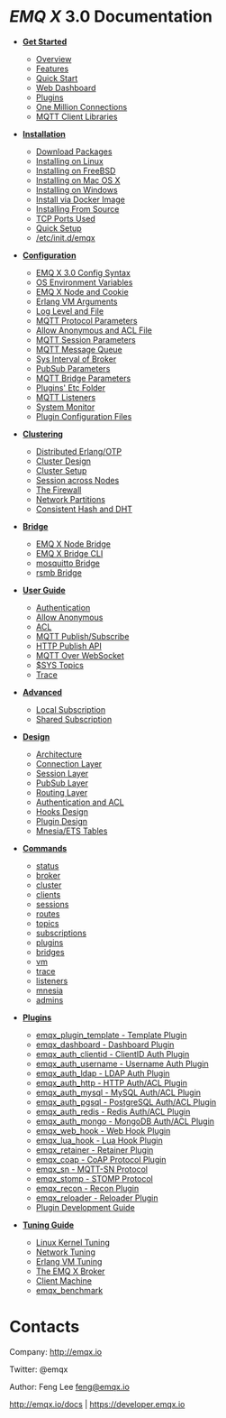 *EMQ X* 3.0 Documentation
=======================

* **[Get Started](https://developer.emqx.io/docs/emq/v3/en/getstarted.html)**
  * [Overview](https://developer.emqx.io/docs/emq/v3/en/getstarted.html#overview)
  * [Features](https://developer.emqx.io/docs/emq/v3/en/getstarted.html#features)
  * [Quick Start](https://developer.emqx.io/docs/emq/v3/en/getstarted.html#quick-start)
  * [Web Dashboard](https://developer.emqx.io/docs/emq/v3/en/getstarted.html#web-dashboard)
  * [Plugins](https://developer.emqx.io/docs/emq/v3/en/getstarted.html#plugins)
  * [One Million Connections](https://developer.emqx.io/docs/emq/v3/en/getstarted.html#one-million-connections)
  * [MQTT Client Libraries](https://developer.emqx.io/docs/emq/v3/en/getstarted.html#mqtt-client-libraries)

* **[Installation](https://developer.emqx.io/docs/emq/v3/en/install.html)**
  * [Download Packages](https://developer.emqx.io/docs/emq/v3/en/install.html#download-packages)
  * [Installing on Linux](https://developer.emqx.io/docs/emq/v3/en/install.html#installing-on-linux)
  * [Installing on FreeBSD](https://developer.emqx.io/docs/emq/v3/en/install.html#installing-on-freebsd)
  * [Installing on Mac OS X](https://developer.emqx.io/docs/emq/v3/en/install.html#installing-on-mac-os-x)
  * [Installing on Windows](https://developer.emqx.io/docs/emq/v3/en/install.html#installing-on-windows)
  * [Install via Docker Image](https://developer.emqx.io/docs/emq/v3/en/install.html#install-via-docker-image)
  * [Installing From Source](https://developer.emqx.io/docs/emq/v3/en/install.html#installing-from-source)
  * [TCP Ports Used](https://developer.emqx.io/docs/emq/v3/en/install.html#tcp-ports-used)
  * [Quick Setup](https://developer.emqx.io/docs/emq/v3/en/install.html#quick-setup)
  * [/etc/init.d/emqx](https://developer.emqx.io/docs/emq/v3/en/install.html#etc-init-d-emqttd)

* **[Configuration](https://developer.emqx.io/docs/emq/v3/en/config.html)**
  * [EMQ X 3.0 Config Syntax](https://developer.emqx.io/docs/emq/v3/en/config.html#emq-2-0-config-syntax)
  * [OS Environment Variables](https://developer.emqx.io/docs/emq/v3/en/config.html#os-environment-variables)
  * [EMQ X Node and Cookie](https://developer.emqx.io/docs/emq/v3/en/config.html#emq-node-and-cookie)
  * [Erlang VM Arguments](https://developer.emqx.io/docs/emq/v3/en/config.html#erlang-vm-arguments)
  * [Log Level and File](https://developer.emqx.io/docs/emq/v3/en/config.html#log-level-and-file)
  * [MQTT Protocol Parameters](https://developer.emqx.io/docs/emq/v3/en/config.html#mqtt-protocol-parameters)
  * [Allow Anonymous and ACL File](https://developer.emqx.io/docs/emq/v3/en/config.html#allow-anonymous-and-acl-file)
  * [MQTT Session Parameters](https://developer.emqx.io/docs/emq/v3/en/config.html#mqtt-session-parameters)
  * [MQTT Message Queue](https://developer.emqx.io/docs/emq/v3/en/config.html#mqtt-message-queue)
  * [Sys Interval of Broker](https://developer.emqx.io/docs/emq/v3/en/config.html#sys-interval-of-broker)
  * [PubSub Parameters](https://developer.emqx.io/docs/emq/v3/en/config.html#pubsub-parameters)
  * [MQTT Bridge Parameters](https://developer.emqx.io/docs/emq/v3/en/config.html#mqtt-bridge-parameters)
  * [Plugins' Etc Folder](https://developer.emqx.io/docs/emq/v3/en/config.html#plugins-etc-folder)
  * [MQTT Listeners](https://developer.emqx.io/docs/emq/v3/en/config.html#mqtt-listeners)
  * [System Monitor](https://developer.emqx.io/docs/emq/v3/en/config.html#system-monitor)
  * [Plugin Configuration Files](https://developer.emqx.io/docs/emq/v3/en/config.html#plugin-configuration-files)

* **[Clustering](https://developer.emqx.io/docs/emq/v3/en/cluster.html)**
  * [Distributed Erlang/OTP](https://developer.emqx.io/docs/emq/v3/en/cluster.html#distributed-erlang-otp)
  * [Cluster Design](https://developer.emqx.io/docs/emq/v3/en/cluster.html#cluster-design)
  * [Cluster Setup](https://developer.emqx.io/docs/emq/v3/en/cluster.html#cluster-setup)
  * [Session across Nodes](https://developer.emqx.io/docs/emq/v3/en/cluster.html#session-across-nodes)
  * [The Firewall](https://developer.emqx.io/docs/emq/v3/en/cluster.html#the-firewall)
  * [Network Partitions](https://developer.emqx.io/docs/emq/v3/en/cluster.html#network-partitions)
  * [Consistent Hash and DHT](https://developer.emqx.io/docs/emq/v3/en/cluster.html#consistent-hash-and-dht)

* **[Bridge](https://developer.emqx.io/docs/emq/v3/en/bridge.html)**
  * [EMQ X Node Bridge](https://developer.emqx.io/docs/emq/v3/en/bridge.html#emq-node-bridge)
  * [EMQ X Bridge CLI](https://developer.emqx.io/docs/emq/v3/en/bridge.html#emq-bridge-cli)
  * [mosquitto Bridge](https://developer.emqx.io/docs/emq/v3/en/bridge.html#mosquitto-bridge)
  * [rsmb Bridge](https://developer.emqx.io/docs/emq/v3/en/bridge.html#rsmb-bridge)

* **[User Guide](https://developer.emqx.io/docs/emq/v3/en/guide.html)**
  * [Authentication](https://developer.emqx.io/docs/emq/v3/en/guide.html#authentication)
  * [Allow Anonymous](https://developer.emqx.io/docs/emq/v3/en/guide.html#allow-anonymous)
  * [ACL](https://developer.emqx.io/docs/emq/v3/en/guide.html#acl)
  * [MQTT Publish/Subscribe](https://developer.emqx.io/docs/emq/v3/en/guide.html#mqtt-publish-subscribe)
  * [HTTP Publish API](https://developer.emqx.io/docs/emq/v3/en/guide.html#http-publish-api)
  * [MQTT Over WebSocket](https://developer.emqx.io/docs/emq/v3/en/guide.html#mqtt-over-websocket)
  * [$SYS Topics](https://developer.emqx.io/docs/emq/v3/en/guide.html#sys-topics)
  * [Trace](https://developer.emqx.io/docs/emq/v3/en/guide.html#trace)

* **[Advanced](https://developer.emqx.io/docs/emq/v3/en/advanced.html)**
  * [Local Subscription](https://developer.emqx.io/docs/emq/v3/en/advanced.html#local-subscription)
  * [Shared Subscription](https://developer.emqx.io/docs/emq/v3/en/advanced.html#shared-subscription)

* **[Design](https://developer.emqx.io/docs/emq/v3/en/design.html)**
  * [Architecture](https://developer.emqx.io/docs/emq/v3/en/design.html#architecture)
  * [Connection Layer](https://developer.emqx.io/docs/emq/v3/en/design.html#connection-layer)
  * [Session Layer](https://developer.emqx.io/docs/emq/v3/en/design.html#session-layer)
  * [PubSub Layer](https://developer.emqx.io/docs/emq/v3/en/design.html#pubsub-layer)
  * [Routing Layer](https://developer.emqx.io/docs/emq/v3/en/design.html#routing-layer)
  * [Authentication and ACL](https://developer.emqx.io/docs/emq/v3/en/design.html#authentication-and-acl)
  * [Hooks Design](https://developer.emqx.io/docs/emq/v3/en/design.html#hooks-design)
  * [Plugin Design](https://developer.emqx.io/docs/emq/v3/en/design.html#plugin-design)
  * [Mnesia/ETS Tables](https://developer.emqx.io/docs/emq/v3/en/design.html#mnesia-ets-tables)

* **[Commands](https://developer.emqx.io/docs/emq/v3/en/commands.html)**
  * [status](https://developer.emqx.io/docs/emq/v3/en/commands.html#status)
  * [broker](https://developer.emqx.io/docs/emq/v3/en/commands.html#broker)
  * [cluster](https://developer.emqx.io/docs/emq/v3/en/commands.html#cluster)
  * [clients](https://developer.emqx.io/docs/emq/v3/en/commands.html#clients)
  * [sessions](https://developer.emqx.io/docs/emq/v3/en/commands.html#sessions)
  * [routes](https://developer.emqx.io/docs/emq/v3/en/commands.html#routes)
  * [topics](https://developer.emqx.io/docs/emq/v3/en/commands.html#topics)
  * [subscriptions](https://developer.emqx.io/docs/emq/v3/en/commands.html#subscriptions)
  * [plugins](https://developer.emqx.io/docs/emq/v3/en/commands.html#plugins)
  * [bridges](https://developer.emqx.io/docs/emq/v3/en/commands.html#bridges)
  * [vm](https://developer.emqx.io/docs/emq/v3/en/commands.html#vm)
  * [trace](https://developer.emqx.io/docs/emq/v3/en/commands.html#trace)
  * [listeners](https://developer.emqx.io/docs/emq/v3/en/commands.html#listeners)
  * [mnesia](https://developer.emqx.io/docs/emq/v3/en/commands.html#mnesia)
  * [admins](https://developer.emqx.io/docs/emq/v3/en/commands.html#admins)

* **[Plugins](https://developer.emqx.io/docs/emq/v3/en/plugins.html)**
  * [emqx_plugin_template - Template Plugin](https://developer.emqx.io/docs/emq/v3/en/plugins.html#emqx-plugin-template-template-plugin)
  * [emqx_dashboard - Dashboard Plugin](https://developer.emqx.io/docs/emq/v3/en/plugins.html#emqx-dashboard-dashboard-plugin)
  * [emqx_auth_clientid - ClientID Auth Plugin](https://developer.emqx.io/docs/emq/v3/en/plugins.html#emqx-auth-clientid-clientid-auth-plugin)
  * [emqx_auth_username - Username Auth Plugin](https://developer.emqx.io/docs/emq/v3/en/plugins.html#emqx-auth-username-username-auth-plugin)
  * [emqx_auth_ldap - LDAP Auth Plugin](https://developer.emqx.io/docs/emq/v3/en/plugins.html#emqx-auth-ldap-ldap-auth-plugin)
  * [emqx_auth_http - HTTP Auth/ACL Plugin](https://developer.emqx.io/docs/emq/v3/en/plugins.html#emqx-auth-http-http-auth-acl-plugin)
  * [emqx_auth_mysql - MySQL Auth/ACL Plugin](https://developer.emqx.io/docs/emq/v3/en/plugins.html#emqx-auth-mysql-mysql-auth-acl-plugin)
  * [emqx_auth_pgsql - PostgreSQL Auth/ACL Plugin](https://developer.emqx.io/docs/emq/v3/en/plugins.html#emqx-auth-pgsql-postgresql-auth-acl-plugin)
  * [emqx_auth_redis - Redis Auth/ACL Plugin](https://developer.emqx.io/docs/emq/v3/en/plugins.html#emqx-auth-redis-redis-auth-acl-plugin)
  * [emqx_auth_mongo - MongoDB Auth/ACL Plugin](https://developer.emqx.io/docs/emq/v3/en/plugins.html#emqx-auth-mongo-mongodb-auth-acl-plugin)
  * [emqx_web_hook - Web Hook Plugin](https://developer.emqx.io/docs/emq/v3/en/plugins.html)
  * [emqx_lua_hook - Lua Hook Plugin](https://developer.emqx.io/docs/emq/v3/en/plugins.html)
  * [emqx_retainer - Retainer Plugin](https://developer.emqx.io/docs/emq/v3/en/plugins.html#emqx-retainer-retainer-plugin)
  * [emqx_coap - CoAP Protocol Plugin](https://developer.emqx.io/docs/emq/v3/en/plugins.html#emqx-coap-coap-protocol-plugin)
  * [emqx_sn - MQTT-SN Protocol](https://developer.emqx.io/docs/emq/v3/en/plugins.html#emqx-sn-mqtt-sn-protocol)
  * [emqx_stomp - STOMP Protocol](https://developer.emqx.io/docs/emq/v3/en/plugins.html#emqx-stomp-stomp-protocol)
  * [emqx_recon - Recon Plugin](https://developer.emqx.io/docs/emq/v3/en/plugins.html#emqx-recon-recon-plugin)
  * [emqx_reloader - Reloader Plugin](https://developer.emqx.io/docs/emq/v3/en/plugins.html#emqx-reloader-reloader-plugin)
  * [Plugin Development Guide](https://developer.emqx.io/docs/emq/v3/en/plugins.html#plugin-development-guide)

* **[Tuning Guide](https://developer.emqx.io/docs/emq/v3/en/tune.html)**
  * [Linux Kernel Tuning](https://developer.emqx.io/docs/emq/v3/en/tune.html#linux-kernel-tuning)
  * [Network Tuning](https://developer.emqx.io/docs/emq/v3/en/tune.html#network-tuning)
  * [Erlang VM Tuning](https://developer.emqx.io/docs/emq/v3/en/tune.html#erlang-vm-tuning)
  * [The EMQ X Broker](https://developer.emqx.io/docs/emq/v3/en/tune.html#the-emq-broker)
  * [Client Machine](https://developer.emqx.io/docs/emq/v3/en/tune.html#client-machine)
  * [emqx_benchmark](https://developer.emqx.io/docs/emq/v3/en/tune.html#emqtt-benchmark)

Contacts
========

Company: http://emqx.io

Twitter: @emqx

Author: Feng Lee <feng@emqx.io>

http://emqx.io/docs | https://developer.emqx.io
